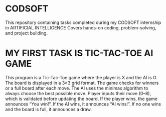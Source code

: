 # CODSOFT
This repository containing tasks completed during my CODSOFT internship in ARTIFICIAL INTELLIGENCE
Covers hands-on coding, problem-solving, and project building.
# MY FIRST TASK IS TIC-TAC-TOE AI GAME 
This program is a Tic-Tac-Toe game where the player is X and the AI is O.
The board is displayed in a 3×3 grid format.
The game checks for winners or a full board after each move.
The AI uses the minimax algorithm to always choose the best possible move.
Player inputs their move (0–8), which is validated before updating the board.
If the player wins, the game announces “You win!”.
If the AI wins, it announces “AI wins!”.
If no one wins and the board is full, it announces a draw.
